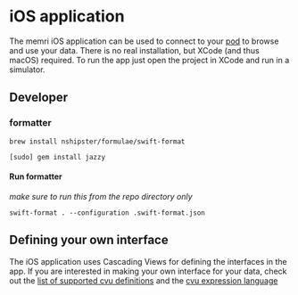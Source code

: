 # iOS application

The memri iOS application can be used to connect to your [pod](https://gitlab.memri.io/memri/pod) to browse and use your data. There is no real installation, but XCode (and thus macOS) required. To run the app just open the project in XCode and run in a simulator.

## Developer

### formatter
```brew install nshipster/formulae/swift-format```

```[sudo] gem install jazzy```

#### Run formatter
*make sure to run this from the repo directory only*

```swift-format . --configuration .swift-format.json```

## Defining your own interface
The iOS application uses Cascading Views for defining the interfaces in the app. If you are interested in making your own interface for your data, check out the [list of supported cvu definitions](https://gitlab.memri.io/memri/ios-application/-/wikis/List-of-supported-CVU-definitions) and the [cvu expression language](https://gitlab.memri.io/memri/ios-application/-/wikis/CVU-Expression-Language)
